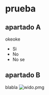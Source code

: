 # prueba

## apartado A
okeoke
- Si
- No
- No se


## apartado B
blabla
![[wido.pmg](https://www.google.com/search?q=rober+wido&source=lnms&tbm=isch&sa=X&ved=2ahUKEwiIwdLpjpT6AhX9gc4BHUUlDuwQ_AUoAXoECAMQAw&biw=1536&bih=696&dpr=1.25#imgrc=TIUpBD-v83OoXM)](/assets/baixades/wido.png)
